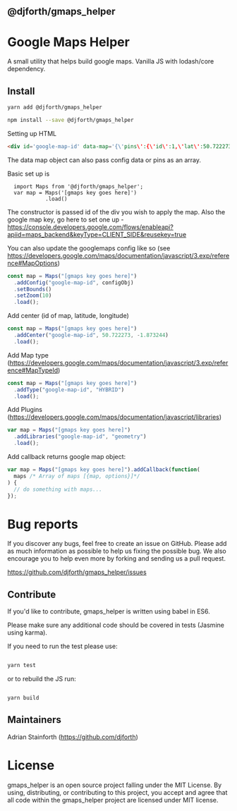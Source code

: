 ## @djforth/gmaps_helper

# Google Maps Helper

A small utility that helps build google maps. Vanilla JS with lodash/core dependency.

## Install

```bash
yarn add @djforth/gmaps_helper
```

```bash
npm install --save @djforth/gmaps_helper
```

Setting up HTML

```html
<div id='google-map-id' data-map='{\'pins\':{\'id\':1,\'lat\':50.722273,\'lng\':-1.873244,\'infowindow\':\'<div class='details'><h3>My Info Window</h3><p>My Address, Some Town. Postcode</p></div>\'}}'> </div>
```

The data map object can also pass config data or pins as an array.

Basic set up is

```javascipt
  import Maps from '@djforth/gmaps_helper';
  var map = Maps('[gmaps key goes here]')
            .load()
```

The constructor is passed id of the div you wish to apply the map. Also the google map key, go here to set one up - https://console.developers.google.com/flows/enableapi?apiid=maps_backend&keyType=CLIENT_SIDE&reusekey=true

You can also update the googlemaps config like so (see https://developers.google.com/maps/documentation/javascript/3.exp/reference#MapOptions)

```javascript
const map = Maps("[gmaps key goes here]")
  .addConfig("google-map-id", configObj)
  .setBounds()
  .setZoom(10)
  .load();
```

Add center (id of map, latitude, longitude)

```javascript
const map = Maps("[gmaps key goes here]")
  .addCenter("google-map-id", 50.722273, -1.873244)
  .load();
```

Add Map type (https://developers.google.com/maps/documentation/javascript/3.exp/reference#MapTypeId)

```javascript
const map = Maps("[gmaps key goes here]")
  .addType("google-map-id", "HYBRID")
  .load();
```

Add Plugins (https://developers.google.com/maps/documentation/javascript/libraries)

```javascript
var map = Maps("[gmaps key goes here]")
  .addLibraries("google-map-id", "geometry")
  .load();
```

Add callback returns google map object:

```javascript
var map = Maps("[gmaps key goes here]").addCallback(function(
  maps /* Array of maps [{map, options}]*/
) {
  // do something with maps...
});
```

# Bug reports

If you discover any bugs, feel free to create an issue on GitHub. Please add as much information as possible to help us fixing the possible bug. We also encourage you to help even more by forking and sending us a pull request.

https://github.com/djforth/gmaps_helper/issues

## Contribute

If you'd like to contribute, gmaps_helper is written using babel in ES6.

Please make sure any additional code should be covered in tests (Jasmine using karma).

If you need to run the test please use:

```bash

yarn test

```

or to rebuild the JS run:

```bash

yarn build

```

## Maintainers

Adrian Stainforth (https://github.com/djforth)

# License

gmaps_helper is an open source project falling under the MIT License. By using, distributing, or contributing to this project, you accept and agree that all code within the gmaps_helper project are licensed under MIT license.
